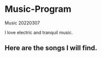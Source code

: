 # Music-Program
Music 20220307

I love electric and tranquil music.

Here are the songs I will find.
- 
